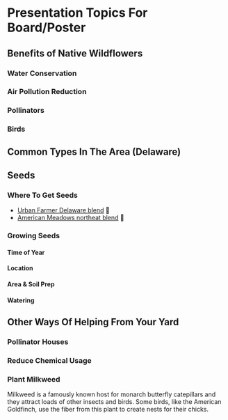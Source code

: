 # Presentation Topics For Board/Poster

## Benefits of Native Wildflowers

### Water Conservation 

### Air Pollution Reduction 

### Pollinators

### Birds

## Common Types In The Area (Delaware)

## Seeds

### Where To Get Seeds
  * [Urban Farmer Delaware blend](https://www.ufseeds.com/product/delaware-wildflower-seeds/) 📍
  * [American Meadows northeat blend](https://www.americanmeadows.com/northeast-pollinator-wildflower-seed-mix) 📍

### Growing Seeds

#### Time of Year

#### Location 

#### Area & Soil Prep 

#### Watering 

## Other Ways Of Helping From Your Yard

### Pollinator Houses 

### Reduce Chemical Usage 

### Plant Milkweed
Milkweed is a famously known host for monarch butterfly catepillars and they attract loads of other insects and birds. Some birds, like the American Goldfinch, use the fiber from this plant to create nests for their chicks. 

